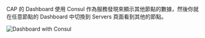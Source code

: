 CAP 的 Dashboard 使用 Consul 作為服務發現來顯示其他節點的數據，然後你就在任意節點的 Dashboard 中切換到 Servers 頁面看到其他的節點。

![Dashboard with Consul](/articles/projects/cap/assets/cap-consul.png)